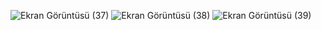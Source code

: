 ![Ekran Görüntüsü (37)](https://user-images.githubusercontent.com/98089962/204992977-709f706d-3137-442b-8518-a1c269402d51.png)
![Ekran Görüntüsü (38)](https://user-images.githubusercontent.com/98089962/204993011-9858e9ce-ff02-4800-aa32-b128ad945aee.png)
![Ekran Görüntüsü (39)](https://user-images.githubusercontent.com/98089962/204993020-2c9eb80e-449f-4a11-b5e5-23bc1738fa57.png)
